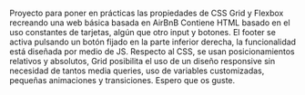 Proyecto para poner en prácticas las propiedades de CSS Grid y Flexbox recreando una web básica basada en AirBnB 
Contiene HTML basado en el uso constantes de tarjetas, algún que otro input y botones.
El footer se activa pulsando un botón fijado en la parte inferior derecha, la funcionalidad está diseñada por medio de JS.
Respecto al CSS, se usan posicionamientos relativos y absolutos, Grid posibilita el uso de un diseño responsive sin necesidad de tantos media queries, uso de variables customizadas, pequeñas animaciones y transiciones.
Espero que os guste. 
